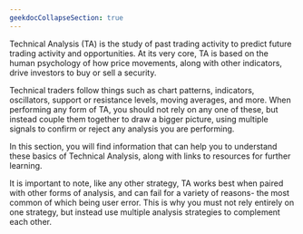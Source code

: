 ```yaml
---
geekdocCollapseSection: true
---
```


Technical Analysis (TA) is the study of past trading activity to predict future trading activity and opportunities. At its very core, TA is based on the human psychology of how price movements, along with other indicators, drive investors to buy or sell a security.

Technical traders follow things such as chart patterns, indicators, oscillators, support or resistance levels, moving averages, and more. When performing any form of TA, you should not rely on any one of these, but instead couple them together to draw a bigger picture, using multiple signals to confirm or reject any analysis you are performing. 

In this section, you will find information that can help you to understand these basics of Technical Analysis, along with links to resources for further learning.

It is important to note, like any other strategy, TA works best when paired with other forms of analysis, and can fail for a variety of reasons- the most common of which being user error. This is why you must not rely entirely on one strategy, but instead use multiple analysis strategies to complement each other.
